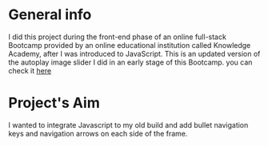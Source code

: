 # General info
I did this project during the front-end phase of an online full-stack Bootcamp provided by an online educational institution called Knowledge Academy, after I was introduced to JavaScript. 
This is an updated version of the autoplay image slider I did in an early stage of this Bootcamp. you can check it [here](https://github.com/AymanQ-A-Maani/autoplay-image-slider)
# Project's Aim
I wanted to integrate Javascript to my old build and add bullet navigation keys and navigation arrows on each side of the frame. 
